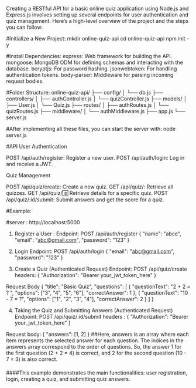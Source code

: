 Creating a RESTful API for a basic online quiz application using Node.js and Express.js involves setting up several endpoints for user authentication and quiz management.
Here’s a high-level overview of the project and the steps you can follow:

#Initialize a New Project:
mkdir online-quiz-api
cd online-quiz-api
npm init -y

#Install Dependencies:
express: Web framework for building the API.
mongoose: MongoDB ODM for defining schemas and interacting with the database.
bcryptjs: For password hashing.
jsonwebtoken: For handling authentication tokens.
body-parser: Middleware for parsing incoming request bodies.

#Folder Structure:
online-quiz-api/
├── config/
│   └── db.js
├── controllers/
│   ├── authController.js
│   └── quizController.js
├── models/
│   ├── User.js
│   └── Quiz.js
├── routes/
│   ├── authRoutes.js
│   └── quizRoutes.js
├── middleware/
│   └── authMiddleware.js
├── app.js
└── server.js

#After implementing all these files, you can start the server with:
node server.js

#API
User Authentication

POST /api/auth/register: Register a new user.
POST /api/auth/login: Log in and receive a JWT.

Quiz Management

POST /api/quiz/create: Create a new quiz.
GET /api/quiz/: Retrieve all quizzes.
GET /api/quiz/:id: Retrieve details for a specific quiz.
POST /api/quiz/:id/submit: Submit answers and get the score for a quiz.


#Example:

#server : http://localhost:5000
1. Register a User :
  Endpoint: POST /api/auth/register
{
  "name": "abce",
  "email": "abc@gmail.com",
  "password": "123"
}

2. Login
Endpoint: POST /api/auth/login
{
  "email": "abc@gmail.com",
  "password": "123"
}
3. Create a Quiz (Authenticated Request)
Endpoint: POST /api/quiz/create
headers:
{
  "Authorization": "Bearer your_jwt_token_here"
}

Request Body
{
  "title": "Basic Quiz",
  "questions": [
    {
      "questionText": "2 + 2 = ? ",
      "options": ["3", "4", "5", "6"],
      "correctAnswer": 1
    },
    {
      "questionText": "10 - 7 = ?",
      "options": ["1", "2", "3", "4"],
      "correctAnswer": 2
    }
  ]
}

4. Taking the Quiz and Submitting Answers (Authenticated Request)
   Endpoint: POST /api/quiz/:id/submit
headers :
{
  "Authorization": "Bearer your_jwt_token_here"
}

Request body:
{
  "answers": [1, 2]
}
##Here, answers is an array where each item represents the selected answer for each question. 
The indices in the answers array correspond to the order of questions. 
So, the answer 1 for the first question (2 + 2 = 4) is correct, and 2 for the second question (10 - 7 = 3) is also correct.

####
####This example demonstrates the main functionalities: user registration, login, creating a quiz, and submitting quiz answers.
